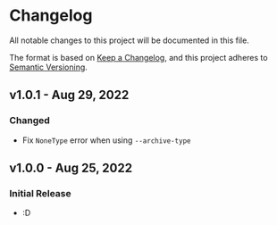# Changelog

All notable changes to this project will be documented in this file.

The format is based on [Keep a Changelog](https://keepachangelog.com/en/1.0.0/),
and this project adheres to [Semantic Versioning](https://semver.org/spec/v2.0.0.html).


## v1.0.1 - Aug 29, 2022

### Changed

* Fix `NoneType` error when using `--archive-type`


## v1.0.0 - Aug 25, 2022

### Initial Release

* :D
